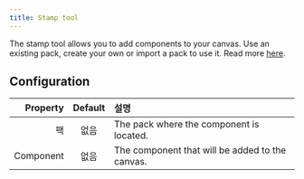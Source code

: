 ```yaml
---
title: Stamp tool
---
```


The stamp tool allows you to add components to your canvas.
Use an existing pack, create your own or import a pack to use it. Read more [here](../../pack).

## Configuration

|  Property | Default | 설명                                                              |
| --------: | :-----: | :-------------------------------------------------------------- |
|         팩 |    없음   | The pack where the component is located.        |
| Component |    없음   | The component that will be added to the canvas. |
